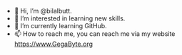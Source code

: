 - 👋 Hi, I’m @bilalbutt.
- 👀 I’m interested in learning new skills.
- 🌱 I’m currently learning GitHub.
- 📫 How to reach me, you can reach me via my website https://www.GegaByte.org

<!---
bilalbutt/bilalbutt is a ✨ special ✨ repository because its `README.md` (this file) appears on your GitHub profile.
You can click the Preview link to take a look at your changes.
--->
